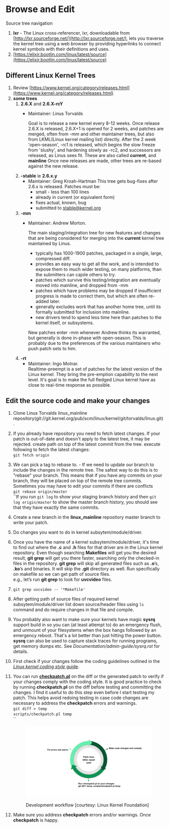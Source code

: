 # Browse and Edit

Source tree navigation

1. **lxr** - The Linux cross-referencer, lxr, downloadable from [http://lxr.sourceforge.net/](http://lxr.sourceforge.net/), lets you traverse the kernel tree using a web browser by providing hyperlinks to connect kernel symbols with their definitions and uses.
2. [https://elixir.bootlin.com/linux/latest/source](https://elixir.bootlin.com/linux/latest/source)

## Different Linux Kernel Trees

1. Review [https://www.kernel.org/category/releases.html](https://www.kernel.org/category/releases.html)
2. **some trees**
   1. **2.6.X** and **2.6.X-rcY**
      *   Maintainer: Linus Torvalds

          Goal is to release a new kernel every 8-12 weeks. Once release 2.6.X is released, 2.6.X+1 is opened for 2 weeks, and patches are merged, often from -mm and other maintainer trees, but also from LKML(Linux kernel mailing list) directly. After the 2 week 'open-season', -rc1 is released, which begins the slow freeze from 'slushy', and hardening slowly as -rc2, and successors are released, as Linus sees fit. These are also called **current**, and **mainline** Once new releases are made, other trees are re-based against the new release.&#x20;
   2. **-stable** ie **2.6.x.y**
      * Maintainer: Greg Kroah-Hartman This tree gets bug-fixes after 2.6.x is released. Patches must be:
        * small - less than 100 lines
        * already in current (or equivalent form)
        * fixes actual, known, bug
        * submitted to [stable@kernel.org](mailto:stable@kernel.org)
   3. **-mm**
      *   Maintainer: Andrew Morton.

          The main staging/integration tree for new features and changes that are being considered for merging into the **current** kernel tree maintained by Linus.

          * typically has 1000-1900 patches, packaged in a single, large, compressed diff.
          * provides an easy way to get all the work, and is intended to expose them to much wider testing, on many platforms, than the submitters can cajole others to try.
          * patches which survive this testing/integration are eventually moved into mainline, and dropped from -mm
          * patches which have problems may be dropped if insufficient progress is made to correct them, but which are often re-added later.
          * generally excludes work that has another home tree, until its formally submitted for inclusion into mainline.
          * new drivers tend to spend less time here than patches to the kernel itself, or subsystems.

          New patches enter -mm whenever Andrew thinks its warranted, but generally is done in-phase with open-season. This is probably due to the preferences of the various maintainers who push patch sets to him.
   4. **-rt**
      * Maintainer: Ingo Molnar. \
        Realtime-preempt is a set of patches for the latest version of the Linux kernel. They bring the pre-emption capability to the next level. It's goal is to make the full fledged Linux kernel have as close to real-time response as possible.

## Edit the source code and make your changes

1. Clone Linus Torvalds linux\_mainline repository(git://git.kernel.org/pub/scm/linux/kernel/git/torvalds/linux.git).
2. If you already have repository you need to fetch latest changes. If your patch is out-of-date and doesn't apply to the latest tree, it may be rejected. create path on top of the latest commit from the tree. execute following to fetch the latest changes:\
   `git fetch origin`
3. We can pick a tag to rebase to. - If we need to update our branch to include the changes in the remote tree. The safest way to do this is to "rebase" your branch. This means that if you have any commits on your branch, they will be placed on top of the remote tree commits. Sometimes you may have to edit your commits if there are conflicts\
   `git rebase origin/master`\
   ``If you run `git log` to show your staging branch history and then `git log origin/master` to show the master branch history, you should see that they have exactly the same commits.
4. Create a new branch in the **linux\_mainline** repository master branch to write your patch.
5. Do changes you want to do in kernel subsytem/module/driver.
6. Once you have the name of a kernel subsytem/module/driver, it's time to find out where the **.c** and **.h** files for that driver are in the Linux kernel repository. Even though searching **Makefiles** will get you the desired result, **git grep** will get you there faster, searching only the checked-in files in the repository. **git grep** will skip all generated files such as **.o**’s, **.ko**’s and binaries. It will skip the **.git** directory as well. Run specifically on makefile so we can get path of source files.\
   e.g., let’s run **git grep** to look for **uvcvideo** files.
7. `git grep uvcvideo -- '*Makefile'`
8. After getting path of source files of required kernel subsytem/module/driver list down source/header files using `ls` command and do require changes in that file and compile.
9. You probably also want to make sure your kernels have magic **sysrq** support build in so you can (at least attempt to) do an emergency flush, and unmount of your filesystems when the box hangs followed by an emergency reboot. That's a lot better than just hitting the power button. **sysrq** can also be used to capture stack traces for running programs, get memory dumps etc. See _Documentation/admin-guide/sysrq.rst_ for details.
10. First check if your changes follow the coding guidelines outlined in the [_Linux kernel coding style_ guide](https://www.kernel.org/doc/html/latest/process/coding-style.html).
11. You can run [**checkpatch.pl**](https://git.kernel.org/pub/scm/linux/kernel/git/torvalds/linux.git/tree/scripts/checkpatch.pl) on the diff or the generated patch to verify if your changes comply with the coding style. It is good practice to check by running **checkpatch.pl** on the diff before testing and committing the changes. I find it useful to do this step even before I start testing my patch. This helps avoid redoing testing in case code changes are necessary to address the **checkpatch** errors and warnings.\
    `git diff > temp`\
    `scripts/checkpatch.pl temp`\
    ``

    <figure><img src="../../.gitbook/assets/image (5).png" alt=""><figcaption><p>Development workflow [courtesy: Linux Kernel Foundation]</p></figcaption></figure>
12. Make sure you address **checkpatch** errors and/or warnings. Once **checkpatch** is happy.
